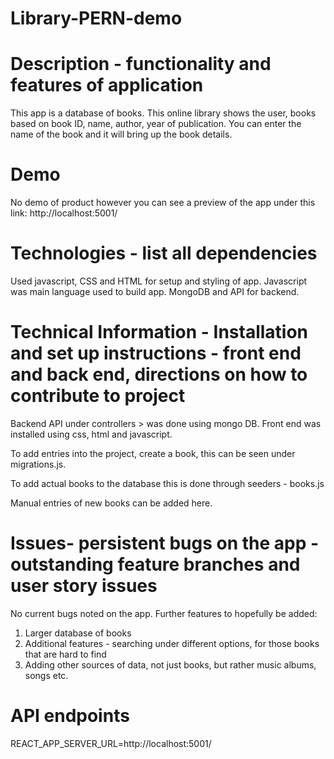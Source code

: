 # Library-PERN-demo

# Description - functionality and features of application 

This app is a database of books. This online library shows the user, books based on book ID, name, author, year of publication.
You can enter the name of the book and it will bring up the book details.  

# Demo 

No demo of product however you can see a preview of the app under this link: http://localhost:5001/


# Technologies - list all dependencies

Used javascript, CSS and HTML for setup and styling of app. Javascript was main language used to build app. MongoDB and API for backend. 

# Technical Information - Installation and set up instructions - front end and back end, directions on how to contribute to project

Backend API under controllers > was done using mongo DB. Front end was installed using css, html and javascript. 

To add entries into the project, create a book, this can be seen under migrations.js.

To add actual books to the database this is done through seeders - books.js

Manual entries of new books can be added here. 

# Issues- persistent bugs on the app - outstanding feature branches and user story issues

No current bugs noted on the app. Further features to hopefully be added: 

1) Larger database of books
2) Additional features - searching under different options, for those books that are hard to find
3) Adding other sources of data, not just books, but rather music albums, songs etc. 

# API endpoints 

REACT_APP_SERVER_URL=http://localhost:5001/

